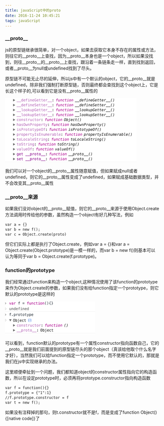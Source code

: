 ```yaml
---
title: javaScript中的proto
date: 2016-11-24 10:45:21
tags: javaScript
---
```


### \_\_proto\_\_

js的原型链继承很简单，对一个object，如果去获取它本身不存在的属性或方法，则往它的\_\_proto\_\_上查找，因为\_\_proto\_\_本身也是一个object，所以如果没找到，则往\_\_proto\_\_的\_\_proto\_\_上查找，跟沿着一条链条走一样，直到找到返回，或者\_\_proto\_\_为null或undefined找到了尽头。

原型链不可能无止尽的延伸，所以js中有一个默认的object，它的__proto__就是undefined，除非我们强制打断原型链，否则最终都会查找到这个object上，它是长这个样子的,可以看到它是没有__proto__属性的

![image](../images/42F976BA-0D05-4C76-ABBD-BA28C1627E46.png)

我们可以对一个object的\_\_proto\_\_属性随意赋值，但如果赋成null或者undefined，则它的\_\_proto\_\_属性变成了undefined，如果赋成基础数据类型，并不会改变其\_\_proto\_\_属性

### \_\_proto\_\_来源

如果我们没对object的__proto__赋值，则它的__proto__来源于使用Object.create方法调用时传给他的参数，虽然构造一个object有好几种写法，例如

```
var a = {}
var b = new f();
var c = Object.create(proto)
```
但它们实际上都是执行了Object.create，例如var a = {}和var a = Object.create(Object.prototype)是一模一样的，而var b = new f()则基本可以认为等同于var b = Object.create(f.prototype)。

### function的prototype

我们经常通过function来构造一个object,这种情况使用了该function的prototype来作为Object.create的参数，如果我们没有给function指定一个prototype，则它默认的prototype是这样的

![img](../images/08078187-DE71-479F-93B2-5E40B8C12934.png)

可以看到，function默认的prototype有一个属性constructor指向函数自己，它的__proto__就是我们前面提到的原型链尽头的那个object（真该给他取个什么名字才好），当然我们可以给function指定一个prototype，而不使用它默认的，那就是我们在js中实现继承的办法。

这里顺便牵扯到一个问题，我们都知道object的constructor属性指向它的构造函数，所以在设定prototype时，必须再将prototype.constructor指向构造函数

```
var f = function(){}
f.prototype = {"1":1}
//f.prototype.constructor = f
var t = new f();
```
如果没有注释掉的那句，则t.constructor就不是f，而是变成了function Object(){[native code]}了

